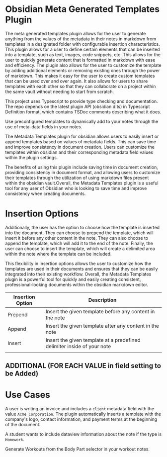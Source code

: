 # Obsidian Meta Generated Templates Plugin

The meta generated templates plugin allows for the user to generate anything from the values of the metadata in their notes in markdown from templates in a designated folder with configurable insertion characteristics. This plugin allows for a user to define certain elements that can be inserted into a template, such as text, images, code snippets, etc. This allows for the user to quickly generate content that is formatted in markdown with ease and efficiency. The plugin also allows for the user to customize the template by adding additional elements or removing existing ones through the power of markdown. This makes it easy for the user to create custom templates that can be used over and over again. It also allows for users to share templates with each other so that they can collaborate on a project within the same vault without needing to start from scratch.

This project uses Typescript to provide type checking and documentation.
The repo depends on the latest plugin API (obsidian.d.ts) in Typescript Definition format, which contains TSDoc comments describing what it does.

Use preconfigured templates to dynamically add to your notes through the use of meta-data fields in your notes. 


The Metadata Templates plugin for obsidian allows users to easily insert or append templates based on values of metadata fields. This can save time and improve consistency in document creation. Users can customize the templates within obsidian and their corresponding metadata field values within the plugin settings.

The benefits of using this plugin include saving time in document creation, providing consistency in document format, and allowing users to customize their templates through the utilization of using markdown files present within the obsidian vault.Overall, the Metadata Templates plugin is a useful tool for any user of Obsidian who is looking to save time and improve consistency when creating documents.

# Insertion Options
Additionally, the user has the option to choose how the template is inserted into the document. They can choose to prepend the template, which will insert it before any other content in the note. They can also choose to append the template, which will add it to the end of the note. Finally, the user can choose to insert the template, which will create a delimited area within the note where the template can be included.

This flexibility in insertion options allows the user to customize how the templates are used in their documents and ensures that they can be easily integrated into their existing workflow. Overall, the Metadata Templates plugin is a powerful tool for quickly and easily creating consistent, professional-looking documents within the obsidian markdown editor.

| Insertion Option | Description                                                             |
| ---------------- | ----------------------------------------------------------------------- |
| Prepend          | Insert the given template before any content in the note                |
| Append           | Insert the given template after any content in the note                 |
| Insert           | Insert the given template at a predefined delimiter inside of your note |
|                  |                                                                         |

## ADDITIONAL (FOR EACH VALUE in field setting to be Added)

# Use Cases

A user is writing an invoice and includes a `client` metadata field with the value `Acme Corporation`. The plugin automatically inserts a template with the company's logo, contact information, and payment terms at the beginning of the document.

A student wants to include dataview information about the note if the type is `Homework`.


Generate Workouts from the Body Part selector in your workout notes. 




